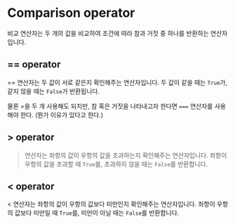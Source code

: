 # Comparison operator
  
비교 연산자는 두 개의 값을 비교하여 조건에 따라 참과 거짓 중 하나를 반환하는 연산자입니다.  
  
## == operator
  
== 연산자는 두 값이 서로 같은지 확인해주는 연산자입니다. 두 값이 같을 때는 `True`가, 같지 않을 때는 `False`가 반환됩니다.  
  
물론 =을 두 개 사용해도 되지만, 참 혹은 거짓을 나타내고자 한다면 `===` 연산자를 사용해야 한다. (뭔가 이유가 있다고 한다.)  
  
## > operator
  
> 연산자는 좌항의 값이 우항의 값을 초과하는지 확인해주는 연산자입니다. 좌항이 우항의 값을 초과할 때 `True`를, 초과하지 않을 때는 `False`를 반환합니다.  
  
## < operator
  
< 연산자는 좌항의 값이 우항의 값보다 미만인지 확인해주는 연산자입니다. 좌항이 우항의 값보다 미만일 때 `True`를, 미만이 아닐 때는 `False`를 반환합니다.  
  
